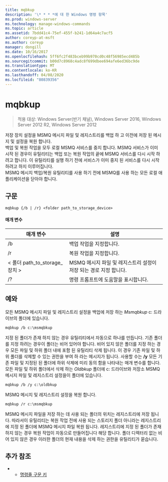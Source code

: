```yaml
---
title: mqbkup
description: '\* * * *에 대 한 Windows 명령 항목'
ms.prod: windows-server
ms.technology: manage-windows-commands
ms.topic: article
ms.assetid: 7bdd41c4-75ef-455f-b241-1d64a4c7acf5
author: coreyp-at-msft
ms.author: coreyp
manager: dongill
ms.date: 10/16/2017
ms.openlocfilehash: 5ff6fc2f483bceb99b970cd0c48f56985ecd485b
ms.sourcegitcommit: b00d7c8968c4adc8f699dbee694afe6ed36bc9de
ms.translationtype: MT
ms.contentlocale: ko-KR
ms.lasthandoff: 04/08/2020
ms.locfileid: "80839356"
---
```

# <a name="mqbkup"></a>mqbkup

>적용 대상: Windows Server(반기 채널), Windows Server 2016, Windows Server 2012 R2, Windows Server 2012

저장 장치 설정을 MSMQ 메시지 파일 및 레지스트리를 백업 하 고 이전에 저장 된 메시지 및 설정을 복원 합니다.   
백업 및 복원 작업을 모두 로컬 MSMQ 서비스를 중지 합니다. MSMQ 서비스가 이미 시작 된 경우이 유틸리티는 백업 또는 복원 작업의 끝에 MSMQ 서비스를 다시 시작 하려고 합니다. 이 유틸리티를 실행 하기 전에 서비스가 이미 중지 된 서비스를 다시 시작 하려고 하지 이루어집니다.  
MSMQ 메시지 백업/복원 유틸리티를 사용 하기 전에 MSMQ를 사용 하는 모든 로컬 애플리케이션을 닫아야 합니다.  
## <a name="syntax"></a>구문  
```  
mqbkup {/b | /r} <folder path_to_storage_device>  
```  
#### <a name="parameters"></a>매개 변수  
|매개 변수|설명|  
|-------|--------|  
|/b|백업 작업을 지정합니다.|  
|/r|복원 작업을 지정합니다.|  
|< 폴더 path_to_storage\_장치 >|MSMQ 메시지 파일 및 레지스트리 설정이 저장 되는 경로 지정 합니다.|  
|/?|명령 프롬프트에 도움말을 표시합니다.|  
## <a name="examples"></a><a name=BKMK_Examples></a>예와  
모든 MSMQ 메시지 파일 및 레지스트리 설정을 백업에 저장 하는 *Msmqbkup* c: 드라이브의 폴더에 있습니다.  
```  
mqbkup /b c:\msmqbkup  
```  
지정 된 폴더가 존재 하지 않는 경우 유틸리티에서 자동으로 하나를 만듭니다. 기존 폴더를 지정 하려는 경우이 폴더는 비어 있어야 합니다. 비어 있지 않은 폴더를 지정 하는 경우 모든 파일 및 하위 폴더 내에 포함 된 유틸리티 삭제 됩니다. 이 경우 기존 파일 및 하위 폴더를 삭제할 수 있는 권한을 부여 하 라는 메시지가 됩니다. 사용할 수는 **/y** 모든 기존 파일 및 지정된 된 폴더에 하위 삭제에 미리 동의 함을 나타내는 매개 변수를 합니다.  
모든 파일 및 하위 폴더에서 삭제 하는 *Oldbkup* 폴더에 c: 드라이브와 저장소 MSMQ 메시지 파일 및 레지스트리 설정을이 폴더에 있습니다.  
```  
mqbkup /b /y c:\oldbkup  
```  
MSMQ 메시지 및 레지스트리 설정을 복원 합니다.  
```  
mqbkup /r c:\msmqbkup  
```  
MSMQ 메시지 파일을 저장 하는 데 사용 되는 폴더의 위치는 레지스트리에 저장 됩니다. 따라서이 유틸리티는 복원 작업 전에 사용 되는 스토리지 폴더 아니라는 레지스트리에 지정 된 폴더에 MSMQ 메시지 파일 복원 됩니다. 레지스트리에 지정 된 폴더가 존재 하지 않는 경우 복원 작업이 자동으로 만들어집니다 해당 합니다. 폴더 디렉터리 없는 비어 있지 않은 경우 이러한 폴더의 현재 내용을 삭제 하는 권한을 유틸리티가 묻습니다.  
## <a name="additional-references"></a>추가 참조  
-   - [명령줄 구문 키](command-line-syntax-key.md)  
